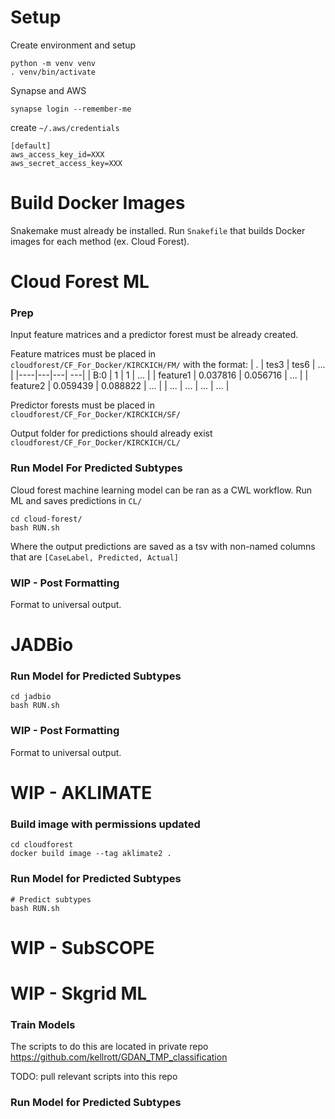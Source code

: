 # Setup

Create environment and setup
```
python -m venv venv
. venv/bin/activate
```

Synapse and AWS
```
synapse login --remember-me
```

create `~/.aws/credentials`

```
[default]
aws_access_key_id=XXX
aws_secret_access_key=XXX
```

# Build Docker Images

Snakemake must already be installed. Run `Snakefile` that builds Docker images for each method (ex. Cloud Forest).

# Cloud Forest ML
### Prep
Input feature matrices and a predictor forest must be already created.

Feature matrices must be placed in `cloudforest/CF_For_Docker/KIRCKICH/FM/` with the format:
| .  | tes3 | tes6 | ... |
|----|---|---| ---|
| B:0 | 1 | 1 | ... |
| feature1  | 0.037816 | 0.056716 | ... |
| feature2  | 0.059439 | 0.088822 | ... |
| ... | ... | ... | ... |

Predictor forests must be placed in `cloudforest/CF_For_Docker/KIRCKICH/SF/`

Output folder for predictions should already exist `cloudforest/CF_For_Docker/KIRCKICH/CL/`


### Run Model For Predicted Subtypes
Cloud forest machine learning model can be ran as a CWL workflow. Run ML and saves predictions in `CL/`
```
cd cloud-forest/
bash RUN.sh
```
Where the output predictions are saved as a tsv with non-named columns that are `[CaseLabel, Predicted, Actual]`

### WIP - Post Formatting
Format to universal output.


# JADBio
### Run Model for Predicted Subtypes
```
cd jadbio
bash RUN.sh
```

### WIP - Post Formatting
Format to universal output.


# WIP - AKLIMATE
### Build image with permissions updated
```
cd cloudforest
docker build image --tag aklimate2 .
```
### Run Model for Predicted Subtypes
```
# Predict subtypes
bash RUN.sh
```


# WIP - SubSCOPE
















# WIP - Skgrid ML
### Train Models
The scripts to do this are located in private repo https://github.com/kellrott/GDAN_TMP_classification

TODO: pull relevant scripts into this repo

### Run Model for Predicted Subtypes
